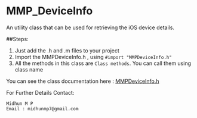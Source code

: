 # MMP_DeviceInfo
An utility class that can be used for retrieving the iOS device details.

##Steps:

1. Just add the .h and .m files to your project
2. Import the MMPDeviceInfo.h , using `#import "MMPDeviceInfo.h"`
3. All the methods in this class are `Class methods`. You can call them using class name

You can see the class documentation here : <a href="/MMPDeviceInfo/MMPDeviceInfo_h/index.html" target="_blank">MMPDeviceInfo.h</a>

For Further Details Contact:

	Midhun M P
	Email : midhunmp7@gmail.com
